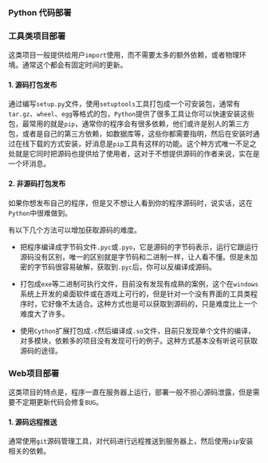 ### Python 代码部署

### 工具类项目部署

这类项目一般提供给用户`import`使用，而不需要太多的额外依赖，或者物理环境。通常这个都会有固定时间的更新。

#### 1. 源码打包发布
通过编写`setup.py`文件，使用`setuptools`工具打包成一个可安装包，通常有`tar.gz`、`wheel`、`egg`等格式的包，`Python`提供了很多工具让你可以快速安装这些包，最常用的就是`pip`，通常你的程序会有很多依赖，他们或许是别人的第三方包，或者是自己的第三方依赖，如数据库等，这些你都需要指明，然后在安装时通过在线下载的方式安装，好消息是`pip`工具有这样的功能。这个种方式唯一不足之处就是它同时把源码也提供给了使用者，这对于不想提供源码的作者来说，实在是一个坏消息。

#### 2. 非源码打包发布

如果你想发布自己的程序，但是又不想让人看到你的程序源码时，说实话，这在`Python`中很难做到。

有以下几个方法可以增加获取源码的难度。

- 把程序编译成字节码文件`.pyc`或`.pyo`，它是源码的字节码表示，运行它跟运行源码没有区别，唯一的区别就是字节码和二进制一样，让人看不懂。但是未加密的字节码很容易破解，获取到`.pyc`后，你可以反编译成源码。

- 打包成`exe`等二进制可执行文件，目前没有发现有成熟的案例，这个在`windows`系统上开发的桌面软件或在游戏上可行的，但是针对一个没有界面的工具类程序时，它好像不太适合。这种方式也是可以获取到源码的，只是难度比上一个难度大了许多。

- 使用`Cython`扩展打包成`.c`然后编译成`.so`文件，目前只发现单个文件的编译，对多模块，依赖多的项目没有发现可行的例子。这种方式基本没有听说可获取源码的途径。

### Web项目部署

这类项目的特点是，程序一直在服务器上运行，部署一般不担心源码泄露，但是需要不定期更新代码会修复`BUG`。

#### 1. 源码远程推送

通常使用`git`源码管理工具，对代码进行远程推送到服务器上，然后使用`pip`安装相关的依赖。